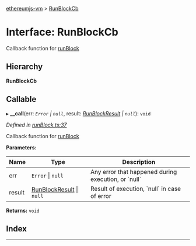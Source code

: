 [ethereumjs-vm](../README.md) > [RunBlockCb](../interfaces/runblockcb.md)

# Interface: RunBlockCb

Callback function for [runBlock](../classes/vm.md#runblock)

## Hierarchy

**RunBlockCb**

## Callable
▸ **__call**(err: *`Error` \| `null`*, result: *[RunBlockResult](runblockresult.md) \| `null`*): `void`

*Defined in [runBlock.ts:37](https://github.com/ethereumjs/ethereumjs-vm/blob/06d36f3/lib/runBlock.ts#L37)*

Callback function for [runBlock](../classes/vm.md#runblock)

**Parameters:**

| Name | Type | Description |
| ------ | ------ | ------ |
| err | `Error` \| `null` |  Any error that happened during execution, or \`null\` |
| result | [RunBlockResult](runblockresult.md) \| `null` |  Result of execution, \`null\` in case of error |

**Returns:** `void`

## Index

---

